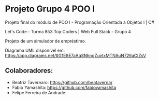 # Projeto Grupo 4 POO I

Projeto final do módulo de POO I - Programação Orientada a Objetos I | C#

Let's Code - Turma 853 Top Coders | Web Full Stack - Grupo 4

Projeto de um simulador de empréstimo.

Diagrama UML disponível em: https://app.diagrams.net/#G1E8E7aAq8NhngZuvtxMTNAuN726aCIZsV

## Colaboradores:
- Beatriz Tavernaro: https://github.com/beatavernar
- Fabio Yamashita: https://github.com/fabioyamashita
- Felipe Ferreira de Andrade: 
